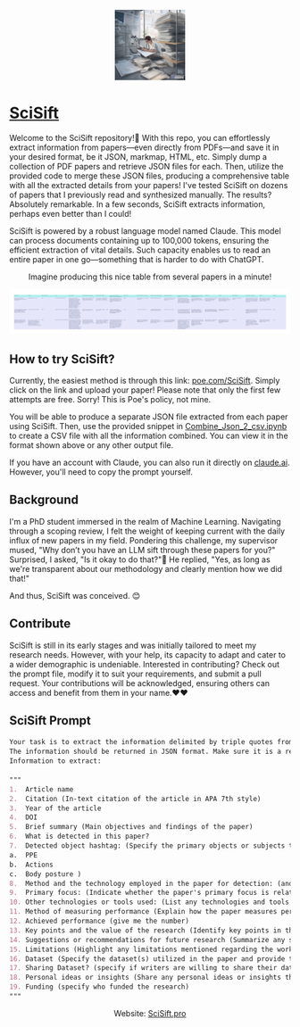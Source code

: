 <p align="center" width="100%">
    <img width="25%" src="1.png">
</p>

# [SciSift](http://poe.com/SciSift "Click here to try SciSift!")

Welcome to the SciSift repository!🤗 With this repo, you can effortlessly extract information from papers—even directly from PDFs—and save it in your desired format, be it JSON, markmap, HTML, etc. Simply dump a collection of PDF papers and retrieve JSON files for each. Then, utilize the provided code to merge these JSON files, producing a comprehensive table with all the extracted details from your papers! I've tested SciSift on dozens of papers that I previously read and synthesized manually. The results? Absolutely remarkable. In a few seconds, SciSift extracts information, perhaps even better than I could!

SciSift is powered by a robust language model named Claude. This model can process documents containing up to 100,000 tokens, ensuring the efficient extraction of vital details. Such capacity enables us to read an entire paper in one go—something that is harder to do with ChatGPT.

<p align="center">
Imagine producing this nice table from several papers in a minute! </p>

![output](newplot.png)

## How to try SciSift? 

Currently, the easiest method is through this link: [poe.com/SciSift](https://poe.com/SciSift). Simply click on the link and upload your paper! Please note that only the first few attempts are free. Sorry! This is Poe's policy, not mine.

You will be able to produce a separate JSON file extracted from each paper using SciSift. Then, use the provided snippet in [Combine_Json_2_csv.ipynb](Combine_Json_2_csv.ipynb) to create a CSV file with all the information combined. You can view it in the format shown above or any other output file.

If you have an account with Claude, you can also run it directly on [claude.ai](http://claude.ai). However, you'll need to copy the prompt yourself.

## Background

I'm a PhD student immersed in the realm of Machine Learning. Navigating through a scoping review, I felt the weight of keeping current with the daily influx of new papers in my field. Pondering this challenge, my supervisor mused, "Why don’t you have an LLM sift through these papers for you?" Surprised, I asked, "Is it okay to do that?"🤔 He replied, "Yes, as long as we're transparent about our methodology and clearly mention how we did that!"

And thus, SciSift was conceived. 😊

## Contribute

SciSift is still in its early stages and was initially tailored to meet my research needs. However, with your help, its capacity to adapt and cater to a wider demographic is undeniable. Interested in contributing? Check out the prompt file, modify it to suit your requirements, and submit a pull request. Your contributions will be acknowledged, ensuring others can access and benefit from them in your name.❤️❤️


## SciSift Prompt

```md
Your task is to extract the information delimited by triple quotes from the text of a scientific paper. The scientific paper is attached. I need you to read the paper carefully and extract the following information from the text.
The information should be returned in JSON format. Make sure it is a readable JSON file with no error. All the responses should be as concise as possible. If a particular piece of information is not present in the text, please indicate "info not provided." 
Information to extract:

"""
1.	Article name
2.	Citation (In-text citation of the article in APA 7th style)
3.	Year of the article
4.	DOI
5.	Brief summary (Main objectives and findings of the paper)
6.	What is detected in this paper?
7.	Detected object hashtag: (Specify the primary objects or subjects that are detected and name what is detected in each category, for example what kind of PPE is detected? Or what type of actions ? etc. you can use list below but feel free to add new categories if needed
a.	PPE
b.	Actions
c.	Body posture )
8.	Method and the technology employed in the paper for detection: (and provide details on how it was implemented.)
9.	Primary focus: (Indicate whether the paper's primary focus is related to detection with #vision, #audio or any other methods.)
10.	Other technologies or tools used: (List any technologies and tools used in the paper and specify them.)
11.	Method of measuring performance (Explain how the paper measures performance, provide details)
12.	Achieved performance (give me the number)
13.	Key points and the value of the research (Identify key points in the paper and highlight the value of the research.)
14.	Suggestions or recommendations for future research (Summarize any suggestions or recommendations for future research provided in the paper.)
15.	Limitations (Highlight any limitations mentioned regarding the work.)
16.	Dataset (Specify the dataset(s) utilized in the paper and provide the details how they made or accessed the dataset)
17.	Sharing Dataset? (specify if writers are willing to share their dataset)
18.	Personal ideas or insights (Share any personal ideas or insights that came to mind after reading the paper.)
19.	Funding (specify who funded the research)
"""
```


<p align="center">
  Website: <a href="http://scisift.pro/">SciSift.pro</a>
</p>